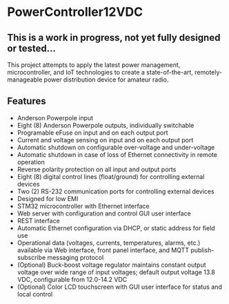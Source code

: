 # PowerController12VDC
## This is a work in progress, not yet fully designed or tested...
This project attempts to apply the latest power management, microcontroller, and IoT technologies to create a state-of-the-art, remotely-manageable power distribution device for amateur radio.
## Features
- Anderson Powerpole input
- Eight (8) Anderson Powerpole outputs, individually switchable
- Programable eFuse on input and on each output port
- Current and voltage sensing on input and on each output port
- Automatic shutdown on configurable over-voltage and under-voltage
- Automatic shutdown in case of loss of Ethernet connectivity in remote operation
- Reverse polarity protection on all input and output ports
- Eight (8) digital control lines (float/ground) for controlling external devices
- Two (2) RS-232 communication ports for controlling external devices
- Designed for low EMI
- STM32 microcontroller with Ethernet interface
- Web server with configuration and control GUI user interface
- REST interface
- Automatic Ethernet configuration via DHCP, or static address for field use
- Operational data (voltages, currents, temperatures, alarms, etc.) available via Web interface, front panel interface, and MQTT publish-subscribe messaging protocol
- (Optional) Buck-boost voltage regulator maintains constant output voltage over wide range of input voltages; default output voltage 13.8 VDC, configurable from 12.0-14.2 VDC
- (Optional) Color LCD touchscreen with GUI user interface for status and local control
